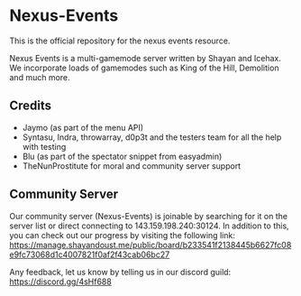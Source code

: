 # Nexus-Events

This is the official repository for the nexus events resource.

Nexus Events is a multi-gamemode server written by Shayan and Icehax. We incorporate loads of gamemodes such as King of the Hill, Demolition and much more.

## Credits

* Jaymo (as part of the menu API)
* Syntasu, Indra, throwarray, d0p3t and the testers team for all the help with testing
* Blu (as part of the spectator snippet from easyadmin)
* TheNunProstitute for moral and community server support

## Community Server

Our community server (Nexus-Events) is joinable by searching for it on the server list or direct connecting to 143.159.198.240:30124. In addition to this, you can check out our progress by visiting the following link: https://manage.shayandoust.me/public/board/b233541f2138445b6627fc08e9fc73068d1c4007821f0af2f43cab06bc27

Any feedback, let us know by telling us in our discord guild: https://discord.gg/4sHf688
